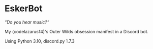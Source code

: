 # EskerBot
*“Do you hear music?”*
<p>My (codelazarus14)'s Outer Wilds obsession manifest in a Discord bot. </p>
Using Python 3.10, discord.py 1.7.3